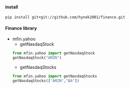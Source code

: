 #### install
```
pip install git+git://github.com/hynek2001/finance.git
```
#### Finance library
* mfin.yahoo  
  * getNasdaqStock
  ```python
  from mfin.yahoo import getNasdaqStock
  getNasdaqStock("AMZN")
  ```        
  * getNasdaqStocks  
  ```python
  from mfin.yahoo import getNasdaqStocks
  getNasdaqStocks(["AMZN","BA"])
  ```